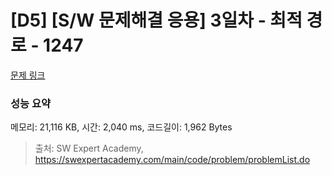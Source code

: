 # [D5] [S/W 문제해결 응용] 3일차 - 최적 경로 - 1247 

[문제 링크](https://swexpertacademy.com/main/code/problem/problemDetail.do?contestProbId=AV15OZ4qAPICFAYD) 

### 성능 요약

메모리: 21,116 KB, 시간: 2,040 ms, 코드길이: 1,962 Bytes



> 출처: SW Expert Academy, https://swexpertacademy.com/main/code/problem/problemList.do